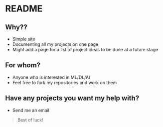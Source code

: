 # README

## Why??
- Simple site
- Documenting all my projects on one page
- Might add a page for a list of project ideas to be done at a future stage
## For whom?
- Anyone who is interested in ML/DL/AI
- Feel free to fork my repositories and work on them
  
## Have any projects you want my help with?
- Send me an email

> Best of luck!
